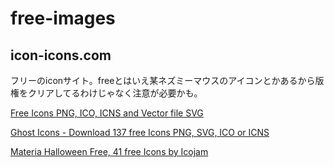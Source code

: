 # free-images

## icon-icons.com

フリーのiconサイト。freeとはいえ某ネズミーマウスのアイコンとかあるから版権をクリアしてるわけじゃなく注意が必要かも。

[Free Icons PNG, ICO, ICNS and Vector file SVG](https://icon-icons.com/)

[Ghost Icons - Download 137 free Icons PNG, SVG, ICO or ICNS](https://icon-icons.com/search/icons/ghost)

[Materia Halloween Free, 41 free Icons by Icojam](https://icon-icons.com/pack/Materia-Halloween-Free/1627)
